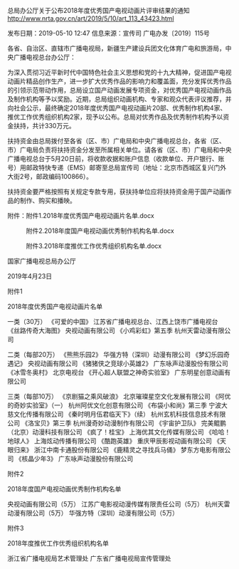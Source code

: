 总局办公厅关于公布2018年度优秀国产电视动画片评审结果的通知
http://www.nrta.gov.cn/art/2019/5/10/art_113_43423.html

发布日期：2019-05-10 12:47 	信息来源：宣传司 
广电办发〔2019〕115号


各省、自治区、直辖市广播电视局，新疆生产建设兵团文化体育广电和旅游局，中央广播电视总台办公厅：

为深入贯彻习近平新时代中国特色社会主义思想和党的十九大精神，促进国产电视动画片精品创作生产，进一步扩大优秀作品的影响力和覆盖面，充分发挥优秀作品的引领示范带动作用，总局设立国产动画发展专项资金，对优秀国产电视动画作品及制作机构等予以奖励。近期，总局组织动画机构、专家和观众代表评议推荐，并向社会公示，最终确定2018年度优秀国产电视动画片20部、优秀制作机构4家、推优工作优秀组织机构2家，现予以公布。总局对优秀作品及优秀制作机构予以资金扶持，共计330万元。

扶持资金由总局拨付至各省（区、市）广电局和中央广播电视总台，各省（区、市）广电局负责将扶持资金分发至所属相关单位。请各省（区、市）广电局和中央广播电视总台于5月20日前，将收款收据和账户信息（收款单位、开户银行、账号）用邮政特快专递（EMS）邮寄至总局宣传司（地址：北京市西城区复兴门外大街2号，邮政编码100866）。

扶持资金要严格按照有关规定专款专用，获扶持单位应将扶持资金用于国产动画作品的制作、购买和播映。

附件：附件1.2018年度优秀国产电视动画片名单.docx

　　　附件2.2018年度国产电视动画优秀制作机构名单.docx

　　　附件3.2018年度推优工作优秀组织机构名单.docx


国家广播电视总局办公厅

2019年4月23日 




附件1
 
2018年度优秀国产电视动画片名单
 
一类（30万）
《可爱的中国》  江苏省广播电视总台、江西上饶市广播电视台
《丝路传奇大海图》  央视动画有限公司
《小鸡彩虹》第五季 杭州天雷动漫有限公司
 
二类（每部20万）
《熊熊乐园2》  华强方特（深圳）动漫有限公司
《梦幻乐园奇遇记》  央视动画有限公司
《猪猪侠之竞球小英雄2》  广东咏声动漫股份有限公司
《冰雪冬奥村》  北京电视台
《开心超人联盟之神奇实验室》  广东明星创意动画有限公司
 
三类（每部10万）
《京剧猫之乘风破浪》  北京璀璨星空文化发展有限公司
《阿优的奇妙实验室》（一）  杭州阿优文化创意有限公司
《布袋小和尚》第三季  宁波大慈文化传播有限公司
《秦时明月伍君临天下》（续）  杭州玄机科技信息技术有限公司
《洛宝贝》第三季  杭州漫奇妙动漫制作有限公司
《宇宙护卫队》  完美鲲鹏（北京）动漫科技有限公司
《疯了！桂宝》  上海优其文化传媒有限公司
《哈哈！地球人》  上海炫动传播有限公司
《酷跑英雄》  重庆甲辰影视动画有限公司
《天眼归来》  浙江中南卡通股份有限公司
《鹿精灵之寻找兵马俑》  梦东方电影有限公司
《核晶少年3》  广东咏声动漫股份有限公司
 
 
附件2
 
2018年度国产电视动画优秀制作机构名单
 
央视动画有限公司（5万）
江苏广电影视动漫传媒有限责任公司（5万）
杭州天雷动漫有限公司（5万）
华强方特（深圳）动漫有限公司（5万）



 附件3
 
2018年度推优工作优秀组织机构名单

浙江省广播电视局艺术管理处
广东省广播电视局宣传管理处
